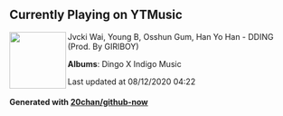 ## Currently Playing on YTMusic

[<img align="left" width="100" src="https://lh3.googleusercontent.com/1MSnAGIMFn8Rcm7rZQr84h9VO7EM5U1L9-gntMAPfcYyOJywtlbR0wOEsj7SwjVH0Sw2Hf2hL6vRsjP4TQ">](https://music.youtube.com/channel/UC0YWzdRJBYRMWPmzx-EKHzQ)

Jvcki Wai, Young B, Osshun Gum, Han Yo Han - DDING (Prod. By GIRIBOY)

**Albums**: Dingo X Indigo Music

Last updated at 08/12/2020 04:22

#### Generated with [20chan/github-now](https://github.com/20chan/github-now)


<!--
**20chan/20chan** is a ✨ _special_ ✨ repository because its `README.md` (this file) appears on your GitHub profile.

Here are some ideas to get you started:

- 🔭 I’m currently working on ...
- 🌱 I’m currently learning ...
- 👯 I’m looking to collaborate on ...
- 🤔 I’m looking for help with ...
- 💬 Ask me about ...
- 📫 How to reach me: ...
- 😄 Pronouns: ...
- ⚡ Fun fact: ...
-->
